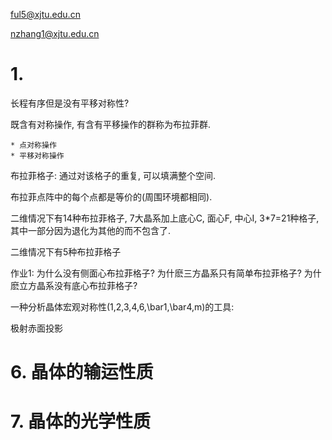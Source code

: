 
ful5@xjtu.edu.cn

nzhang1@xjtu.edu.cn



# 1.





长程有序但是没有平移对称性?

既含有对称操作, 有含有平移操作的群称为布拉菲群.


    * 点对称操作
    * 平移对称操作



布拉菲格子: 通过对该格子的重复, 可以填满整个空间.

布拉菲点阵中的每个点都是等价的(周围环境都相同).


二维情况下有14种布拉菲格子, 7大晶系加上底心C, 面心F, 中心I, 3*7=21种格子, 其中一部分因为退化为其他的而不包含了.

二维情况下有5种布拉菲格子


作业1:
为什么没有侧面心布拉菲格子?
为什麽三方晶系只有简单布拉菲格子?
为什麽立方晶系没有底心布拉菲格子?


一种分析晶体宏观对称性(1,2,3,4,6,\bar1,\bar4,m)的工具:

极射赤面投影



#

#

# 6. 晶体的输运性质

# 7. 晶体的光学性质
























